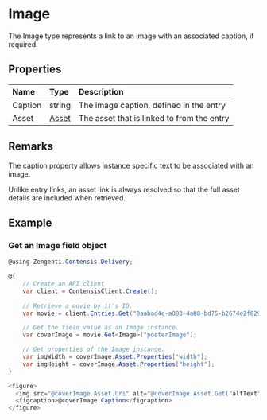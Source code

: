 # Image

The Image type represents a link to an image with an associated caption, if required.

## Properties

| Name | Type | Description |
| :--- | :--- | :---------- |
| Caption | string | The image caption, defined in the entry |
| Asset | [Asset](/model/asset.md) | The asset that is linked to from the entry |

## Remarks

The caption property allows instance specific text to be associated with an image.

Unlike entry links, an asset link is always resolved so that the full asset details are included when retrieved.

## Example

### Get an Image field object

```cs
@using Zengenti.Contensis.Delivery;

@{
    // Create an API client
    var client = ContensisClient.Create();
    
    // Retrieve a movie by it's ID.
    var movie = client.Entries.Get("0aabad4e-a083-4a88-bd75-b2674e2f8298");

    // Get the field value as an Image instance.
    var coverImage = movie.Get<Image>("posterImage");

    // Get properties of the Image instance.
    var imgWidth = coverImage.Asset.Properties["width"];
    var imgHeight = coverImage.Asset.Properties["height"];
}

<figure>
  <img src="@coverImage.Asset.Uri" alt="@coverImage.Asset.Get("altText")" width="@imgWidth" height="@imgHeight">
  <figcaption>@coverImage.Caption</figcaption>
</figure>

```
